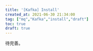 ```yaml
---
title: '[Kafka] Install'
created_at: 2021-06-30 21:34:00
tag: ["mq","Kafka","install","draft"]
toc: true
draft: true
---
```


待完善。
